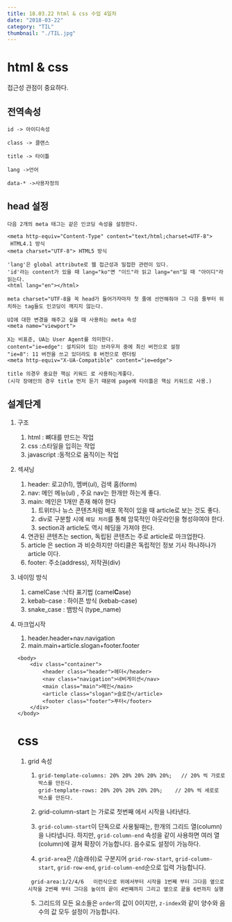 ```yaml
---
title: 18.03.22 html & css 수업 4일차
date: "2018-03-22"
category: "TIL"
thumbnail: "./TIL.jpg"
---
```


# html & css

접근성 관점이 중요하다.

## 전역속성

```
id -> 아이디속성

class -> 클랜스

title -> 타이틀

lang ->언어

data-* ->사용자정의
```

## head 설정

```
다음 2개의 meta 태그는 같은 인코딩 속성을 설정한다.

<meta http-equiv="Content-Type" content="text/html;charset=UTF-8">
 HTML4.1 방식
<meta charset="UTF-8"> HTML5 방식

'lang'은 global attribute로 웹 접근성과 밀접한 관련이 있다.
'id'라는 content가 있을 때 lang="ko"면 "이드"라 읽고 lang="en"일 때 "아이디"라 읽는다.
<html lang="en"></html>

meta charset="UTF-8을 꼭 head가 들어가자마자 첫 줄에 선언해줘야 그 다음 줄부터 위치하는 tag들도 인코딩이 깨지지 않는다.

UI에 대한 변경을 해주고 싶을 때 사용하는 meta 속성
<meta name="viewport">

X는 비표준, UA는 User Agent를 의미한다.
content="ie=edge": 설치되어 있는 브라우저 중에 최신 버전으로 설정
"ie=8": 11 버전을 쓰고 있더라도 8 버전으로 렌더링
<meta http-equiv="X-UA-Compatible" content="ie=edge">

title 의경우 중요한 핵심 키워드 로 사용하는게좋다.
(시각 장애인의 경우 title 먼저 듣기 때문에 page에 타이틀은 핵심 키워드로 사용.)
```



## 설계단계

1. 구조

   1. html : 뼈대를 만드는 작업
   2. css :스타일을 입히는 작업
   3. javascript :동적으로 움직이는 작업

2. 섹셔닝

   1. header: 로고(h1), 멤버(ul), 검색 홈(form)
   2. nav: 메인 메뉴(ul) , 주요 nav는 한개만 하는게 좋다.
   3. main: 메인은 1개만 존재 해야 한다
      1. 트위터나 뉴스 콘텐츠처럼 배포 목적이 있을 때 article로 보는 것도 좋다.
      2. div로 구분할 시에 `헤딩 처리`를 통해 암묵적인 아웃라인을 형성햐여야 한다.
      3. section과 article도 역시 헤딩을 가져야 한다.
   4. 연관된 콘텐츠는 section, 독립된 콘텐츠는 주로 article로 마크업한다.
   5. article 은 section 과 비슷하지만 아티클은 독립적인 정보 기사 하나하나가 article 이다.
   6. footer: 주소(address), 저작권(div)

3. 네이밍 방식

   1. camelCase :낙타 표기법 (camel**C**ase)
   2. kebab-case : 하이픈 방식 (kebab-case)
   3. snake_case : 뱀방식 (type_name)

4. 마크업시작

   1. header.header+nav.navigation
   2. main.main+article.slogan+footer.footer

   ```
   <body>
       <div class="container">
           <header class="header">헤더</header>
           <nav class="navigation">네비게이션</nav>
           <main class="main">메인</main>
           <article class="slogan">슬로건</article>
           <footer class="footer">푸터</footer>
       </div>
   </body>
   ```

   # css

   1. grid 속성

      1. ```
         grid-template-columns: 20% 20% 20% 20% 20%;   // 20% 씩 가로로 박스를 만든다.
         grid-template-rows: 20% 20% 20% 20% 20%;	 // 20% 씩 세로로 박스를 만든다.
         ```

      2. grid-column-start 는 가로로 첫번째 에서 시작을 나타낸다.

      3. `grid-column-start`이 단독으로 사용될때는, 한개의 그리드 열(column)을 나타냅니다. 하지만, `grid-column-end` 속성을 같이 사용하면 여러 열(column)에 걸쳐 확장이 가능합니다. 음수로도 설정이 가능하다.

      4.  `grid-area`은 /(슬래쉬)로 구분지어 `grid-row-start`, `grid-column-start`, `grid-row-end`, `grid-column-end`순으로 입력 가능합니다.

         ```
          grid-area:1/2/4/6   이런식으로 위에서부터 시작을 1번째 부터 그다음 옆으로 시작을 2번째 부터 그다음 높이의 끝이 4번째까지 그리고 옆으로 끝을 6번까지 실행
         ```

      5. 그리드의 모든 요소들은 `order`의 값이 0이지만, `z-index`와 같이 양수와 음수의 값 모두 설정이 가능합니다. ​
